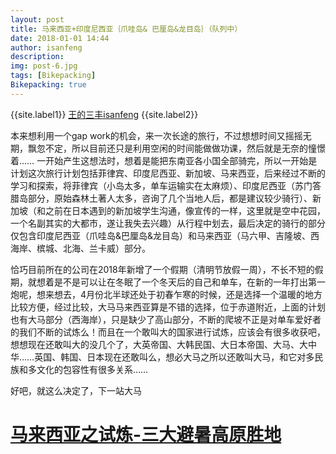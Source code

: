 ```yaml
---
layout: post
title: 马来西亚+印度尼西亚｛爪哇岛& 巴厘岛&龙目岛｝（队列中）
date: 2018-01-01 14:44
author: isanfeng
description: 
img: post-6.jpg
tags: [Bikepacking]
Bikepacking: true
---
```

{{site.label1}} <a href="https://isanfeng.github.io" target="\_blank">王的三丰isanfeng</a> {{site.label2}}

本来想利用一个gap work的机会，来一次长途的旅行，不过想想时间又摇摇无期，飘忽不定，所以目前还只是利用空闲的时间能做做功课，然后就是无奈的憧憬着……
一开始产生这想法时，想着是能把东南亚各小国全部骑完，所以一开始是计划这次旅行计划包括菲律宾、印度尼西亚、新加坡、马来西亚，后来经过不断的学习和探索，将菲律宾（小岛太多，单车运输实在太麻烦）、印度尼西亚（苏门答腊岛部分，原始森林土著人太多，咨询了几个当地人后，都是建议较少骑行）、新加坡（和之前在日本遇到的新加坡学生沟通，像宣传的一样，这里就是空中花园，一个名副其实的大都市，遂让我失去兴趣）从行程中划去，最后决定的骑行的部分仅包含印度尼西亚（爪哇岛&amp;巴厘岛&amp;龙目岛）和马来西亚（马六甲、吉隆坡、西海岸、槟城、北海、兰卡威）部分。

恰巧目前所在的公司在2018年新增了一个假期（清明节放假一周），不长不短的假期，就想着是不是可以让在冬眠了一个冬天后的自己和单车，在新的一年打出第一炮呢，想来想去，4月份北半球还处于初春乍寒的时候，还是选择一个温暖的地方比较方便，经过比较，大马马来西亚算是不错的选择，位于赤道附近，上面的计划也有大马部分（西海岸），只是缺少了高山部分，不断的爬坡不正是对单车爱好者的我们不断的试炼么！而且在一个敢叫大的国家进行试炼，应该会有很多收获吧，想想现在还敢叫大的没几个了，大英帝国、大韩民国、大日本帝国、大马、大中华……英国、韩国、日本现在还敢叫么，想必大马之所以还敢叫大马，和它对多民族和多文化的包容性有很多关系……

好吧，就这么决定了，下一站大马
<h1 class="entry-title"><a href="https://isanfeng.wordpress.com/2018/02/10/%e9%a9%ac%e6%9d%a5%e8%a5%bf%e4%ba%9a%e4%b9%8b%e4%b8%89%e5%a4%a7%e9%81%bf%e6%9a%91%e9%ab%98%e5%8e%9f%e8%83%9c%e5%9c%b0/">马来西亚之试炼</a><a href="https://isanfeng.wordpress.com/2018/02/10/%e9%a9%ac%e6%9d%a5%e8%a5%bf%e4%ba%9a%e4%b9%8b%e4%b8%89%e5%a4%a7%e9%81%bf%e6%9a%91%e9%ab%98%e5%8e%9f%e8%83%9c%e5%9c%b0/">-</a><a href="https://isanfeng.wordpress.com/2018/02/10/%e9%a9%ac%e6%9d%a5%e8%a5%bf%e4%ba%9a%e4%b9%8b%e4%b8%89%e5%a4%a7%e9%81%bf%e6%9a%91%e9%ab%98%e5%8e%9f%e8%83%9c%e5%9c%b0/">三大避暑高原胜地</a></h1>
